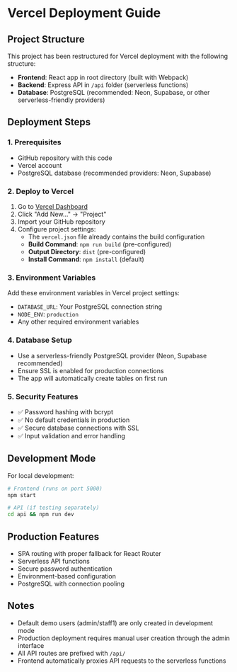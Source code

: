 # Vercel Deployment Guide

## Project Structure
This project has been restructured for Vercel deployment with the following structure:
- **Frontend**: React app in root directory (built with Webpack)
- **Backend**: Express API in `/api` folder (serverless functions)
- **Database**: PostgreSQL (recommended: Neon, Supabase, or other serverless-friendly providers)

## Deployment Steps

### 1. Prerequisites
- GitHub repository with this code
- Vercel account
- PostgreSQL database (recommended providers: Neon, Supabase)

### 2. Deploy to Vercel
1. Go to [Vercel Dashboard](https://vercel.com/dashboard)
2. Click "Add New..." → "Project"
3. Import your GitHub repository
4. Configure project settings:
   - The `vercel.json` file already contains the build configuration
   - **Build Command**: `npm run build` (pre-configured)
   - **Output Directory**: `dist` (pre-configured)
   - **Install Command**: `npm install` (default)

### 3. Environment Variables
Add these environment variables in Vercel project settings:
- `DATABASE_URL`: Your PostgreSQL connection string
- `NODE_ENV`: `production`
- Any other required environment variables

### 4. Database Setup
- Use a serverless-friendly PostgreSQL provider (Neon, Supabase recommended)
- Ensure SSL is enabled for production connections
- The app will automatically create tables on first run

### 5. Security Features
- ✅ Password hashing with bcrypt
- ✅ No default credentials in production
- ✅ Secure database connections with SSL
- ✅ Input validation and error handling

## Development Mode
For local development:
```bash
# Frontend (runs on port 5000)
npm start

# API (if testing separately)
cd api && npm run dev
```

## Production Features
- SPA routing with proper fallback for React Router
- Serverless API functions
- Secure password authentication
- Environment-based configuration
- PostgreSQL with connection pooling

## Notes
- Default demo users (admin/staff1) are only created in development mode
- Production deployment requires manual user creation through the admin interface
- All API routes are prefixed with `/api/`
- Frontend automatically proxies API requests to the serverless functions